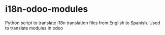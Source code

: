 # i18n-odoo-modules
Python script to translate i18n translation files from English to Spanish. Used to translate modules in odoo
